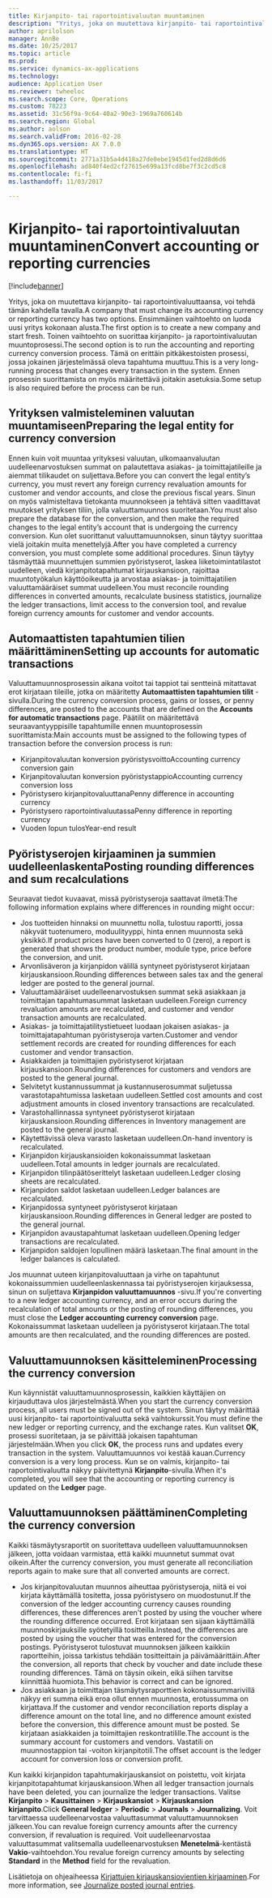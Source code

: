 ```yaml
---
title: Kirjanpito- tai raportointivaluutan muuntaminen
description: "Yritys, joka on muutettava kirjanpito- tai raportointivaluuttaansa, voi tehdä tämän kahdella tavalla."
author: aprilolson
manager: AnnBe
ms.date: 10/25/2017
ms.topic: article
ms.prod: 
ms.service: dynamics-ax-applications
ms.technology: 
audience: Application User
ms.reviewer: twheeloc
ms.search.scope: Core, Operations
ms.custom: 78223
ms.assetid: 31c56f9a-9c64-40a2-90e3-1969a760614b
ms.search.region: Global
ms.author: aolson
ms.search.validFrom: 2016-02-28
ms.dyn365.ops.version: AX 7.0.0
ms.translationtype: HT
ms.sourcegitcommit: 2771a31b5a4d418a27de0ebe1945d1fed2d8d6d6
ms.openlocfilehash: ad840f4ed2cf27615e699a13fcd8be7f3c2cd5c8
ms.contentlocale: fi-fi
ms.lasthandoff: 11/03/2017

---
```


# <a name="convert-accounting-or-reporting-currencies"></a><span data-ttu-id="b4c03-103">Kirjanpito- tai raportointivaluutan muuntaminen</span><span class="sxs-lookup"><span data-stu-id="b4c03-103">Convert accounting or reporting currencies</span></span>

[!include[banner](../includes/banner.md)]


<span data-ttu-id="b4c03-104">Yritys, joka on muutettava kirjanpito- tai raportointivaluuttaansa, voi tehdä tämän kahdella tavalla.</span><span class="sxs-lookup"><span data-stu-id="b4c03-104">A company that must change its accounting currency or reporting currency has two options.</span></span> <span data-ttu-id="b4c03-105">Ensimmäinen vaihtoehto on luoda uusi yritys kokonaan alusta.</span><span class="sxs-lookup"><span data-stu-id="b4c03-105">The first option is to create a new company and start fresh.</span></span> <span data-ttu-id="b4c03-106">Toinen vaihtoehto on suorittaa kirjanpito- ja raportointivaluutan muuntoprosessi.</span><span class="sxs-lookup"><span data-stu-id="b4c03-106">The second option is to run the accounting and reporting currency conversion process.</span></span> <span data-ttu-id="b4c03-107">Tämä on erittäin pitkäkestoisten prosessi, jossa jokainen järjestelmässä oleva tapahtuma muuttuu.</span><span class="sxs-lookup"><span data-stu-id="b4c03-107">This is a very long-running process that changes every transaction in the system.</span></span> <span data-ttu-id="b4c03-108">Ennen prosessin suorittamista on myös määritettävä joitakin asetuksia.</span><span class="sxs-lookup"><span data-stu-id="b4c03-108">Some setup is also required before the process can be run.</span></span>

## <a name="preparing-the-legal-entity-for-currency-conversion"></a><span data-ttu-id="b4c03-109">Yrityksen valmisteleminen valuutan muuntamiseen</span><span class="sxs-lookup"><span data-stu-id="b4c03-109">Preparing the legal entity for currency conversion</span></span>
<span data-ttu-id="b4c03-110">Ennen kuin voit muuntaa yrityksesi valuutan, ulkomaanvaluutan uudelleenarvostuksen summat on palautettava asiakas- ja toimittajatileille ja aiemmat tilikaudet on suljettava.</span><span class="sxs-lookup"><span data-stu-id="b4c03-110">Before you can convert the legal entity’s currency, you must revert any foreign currency revaluation amounts for customer and vendor accounts, and close the previous fiscal years.</span></span> <span data-ttu-id="b4c03-111">Sinun on myös valmisteltava tietokanta muunnokseen ja tehtävä sitten vaadittavat muutokset yrityksen tiliin, jolla valuuttamuunnos suoritetaan.</span><span class="sxs-lookup"><span data-stu-id="b4c03-111">You must also prepare the database for the conversion, and then make the required changes to the legal entity’s account that is undergoing the currency conversion.</span></span> <span data-ttu-id="b4c03-112">Kun olet suorittanut valuuttamuunnoksen, sinun täytyy suorittaa vielä joitakin muita menettelyjä.</span><span class="sxs-lookup"><span data-stu-id="b4c03-112">After you have completed a currency conversion, you must complete some additional procedures.</span></span> <span data-ttu-id="b4c03-113">Sinun täytyy täsmäyttää muunnettujen summien pyöristyserot, laskea liiketoimintatilastot uudelleen, viedä kirjanpitotapahtumat kirjauskansioon, rajoittaa muuntotyökalun käyttöoikeutta ja arvostaa asiakas- ja toimittajatilien valuuttamääräiset summat uudelleen.</span><span class="sxs-lookup"><span data-stu-id="b4c03-113">You must reconcile rounding differences in converted amounts, recalculate business statistics, journalize the ledger transactions, limit access to the conversion tool, and revalue foreign currency amounts for customer and vendor accounts.</span></span>

## <a name="setting-up-accounts-for-automatic-transactions"></a><span data-ttu-id="b4c03-114">Automaattisten tapahtumien tilien määrittäminen</span><span class="sxs-lookup"><span data-stu-id="b4c03-114">Setting up accounts for automatic transactions</span></span>
<span data-ttu-id="b4c03-115">Valuuttamuunnosprosessin aikana voitot tai tappiot tai sentteinä mitattavat erot kirjataan tileille, jotka on määritetty **Automaattisten tapahtumien tilit** -sivulla.</span><span class="sxs-lookup"><span data-stu-id="b4c03-115">During the currency conversion process, gains or losses, or penny differences, are posted to the accounts that are defined on the **Accounts for automatic transactions** page.</span></span> <span data-ttu-id="b4c03-116">Päätilit on määritettävä seuraavantyyppisille tapahtumille ennen muuntoprosessin suorittamista:</span><span class="sxs-lookup"><span data-stu-id="b4c03-116">Main accounts must be assigned to the following types of transaction before the conversion process is run:</span></span>

-   <span data-ttu-id="b4c03-117">Kirjanpitovaluutan konversion pyöristysvoitto</span><span class="sxs-lookup"><span data-stu-id="b4c03-117">Accounting currency conversion gain</span></span>
-   <span data-ttu-id="b4c03-118">Kirjanpitovaluutan konversion pyöristystappio</span><span class="sxs-lookup"><span data-stu-id="b4c03-118">Accounting currency conversion loss</span></span>
-   <span data-ttu-id="b4c03-119">Pyöristysero kirjanpitovaluuttana</span><span class="sxs-lookup"><span data-stu-id="b4c03-119">Penny difference in accounting currency</span></span>
-   <span data-ttu-id="b4c03-120">Pyöristysero raportointivaluutassa</span><span class="sxs-lookup"><span data-stu-id="b4c03-120">Penny difference in reporting currency</span></span>
-   <span data-ttu-id="b4c03-121">Vuoden lopun tulos</span><span class="sxs-lookup"><span data-stu-id="b4c03-121">Year-end result</span></span>

## <a name="posting-rounding-differences-and-sum-recalculations"></a><span data-ttu-id="b4c03-122">Pyöristyserojen kirjaaminen ja summien uudelleenlaskenta</span><span class="sxs-lookup"><span data-stu-id="b4c03-122">Posting rounding differences and sum recalculations</span></span>
<span data-ttu-id="b4c03-123">Seuraavat tiedot kuvaavat, missä pyöristyseroja saattavat ilmetä:</span><span class="sxs-lookup"><span data-stu-id="b4c03-123">The following information explains where differences in rounding might occur:</span></span>

-   <span data-ttu-id="b4c03-124">Jos tuotteiden hinnaksi on muunnettu nolla, tulostuu raportti, jossa näkyvät tuotenumero, moduulityyppi, hinta ennen muunnosta sekä yksikkö.</span><span class="sxs-lookup"><span data-stu-id="b4c03-124">If product prices have been converted to 0 (zero), a report is generated that shows the product number, module type, price before the conversion, and unit.</span></span>
-   <span data-ttu-id="b4c03-125">Arvonlisäveron ja kirjanpidon välillä syntyneet pyöristyserot kirjataan kirjauskansioon.</span><span class="sxs-lookup"><span data-stu-id="b4c03-125">Rounding differences between sales tax and the general ledger are posted to the general journal.</span></span>
-   <span data-ttu-id="b4c03-126">Valuuttamääräiset uudelleenarvostuksen summat sekä asiakkaan ja toimittajan tapahtumasummat lasketaan uudelleen.</span><span class="sxs-lookup"><span data-stu-id="b4c03-126">Foreign currency revaluation amounts are recalculated, and customer and vendor transaction amounts are recalculated.</span></span>
-   <span data-ttu-id="b4c03-127">Asiakas- ja toimittajatilitystietueet luodaan jokaisen asiakas- ja toimittajatapahtuman pyöristyseroja varten.</span><span class="sxs-lookup"><span data-stu-id="b4c03-127">Customer and vendor settlement records are created for rounding differences for each customer and vendor transaction.</span></span>
-   <span data-ttu-id="b4c03-128">Asiakkaiden ja toimittajien pyöristyserot kirjataan kirjauskansioon.</span><span class="sxs-lookup"><span data-stu-id="b4c03-128">Rounding differences for customers and vendors are posted to the general journal.</span></span>
-   <span data-ttu-id="b4c03-129">Selvitetyt kustannussummat ja kustannuserosummat suljetussa varastotapahtumissa lasketaan uudelleen.</span><span class="sxs-lookup"><span data-stu-id="b4c03-129">Settled cost amounts and cost adjustment amounts in closed inventory transactions are recalculated.</span></span>
-   <span data-ttu-id="b4c03-130">Varastohallinnassa syntyneet pyöristyserot kirjataan kirjauskansioon.</span><span class="sxs-lookup"><span data-stu-id="b4c03-130">Rounding differences in Inventory management are posted to the general journal.</span></span>
-   <span data-ttu-id="b4c03-131">Käytettävissä oleva varasto lasketaan uudelleen.</span><span class="sxs-lookup"><span data-stu-id="b4c03-131">On-hand inventory is recalculated.</span></span>
-   <span data-ttu-id="b4c03-132">Kirjanpidon kirjauskansioiden kokonaissummat lasketaan uudelleen.</span><span class="sxs-lookup"><span data-stu-id="b4c03-132">Total amounts in ledger journals are recalculated.</span></span>
-   <span data-ttu-id="b4c03-133">Kirjanpidon tilinpäätöserittelyt lasketaan uudelleen.</span><span class="sxs-lookup"><span data-stu-id="b4c03-133">Ledger closing sheets are recalculated.</span></span>
-   <span data-ttu-id="b4c03-134">Kirjanpidon saldot lasketaan uudelleen.</span><span class="sxs-lookup"><span data-stu-id="b4c03-134">Ledger balances are recalculated.</span></span>
-   <span data-ttu-id="b4c03-135">Kirjanpidossa syntyneet pyöristyserot kirjataan kirjauskansioon.</span><span class="sxs-lookup"><span data-stu-id="b4c03-135">Rounding differences in General ledger are posted to the general journal.</span></span>
-   <span data-ttu-id="b4c03-136">Kirjanpidon avaustapahtumat lasketaan uudelleen.</span><span class="sxs-lookup"><span data-stu-id="b4c03-136">Opening ledger transactions are recalculated.</span></span>
-   <span data-ttu-id="b4c03-137">Kirjanpidon saldojen lopullinen määrä lasketaan.</span><span class="sxs-lookup"><span data-stu-id="b4c03-137">The final amount in the ledger balances is calculated.</span></span>

<span data-ttu-id="b4c03-138">Jos muunnat uuteen kirjanpitovaluuttaan ja virhe on tapahtunut kokonaissummien uudelleenlaskennassa tai pyöristyserojen kirjauksessa, sinun on suljettava **Kirjanpidon valuuttamuunnos** -sivu.</span><span class="sxs-lookup"><span data-stu-id="b4c03-138">If you're converting to a new ledger accounting currency, and an error occurs during the recalculation of total amounts or the posting of rounding differences, you must close the **Ledger accounting currency conversion** page.</span></span> <span data-ttu-id="b4c03-139">Kokonaissummat lasketaan uudelleen ja pyöristyserot kirjataan.</span><span class="sxs-lookup"><span data-stu-id="b4c03-139">The total amounts are then recalculated, and the rounding differences are posted.</span></span>

## <a name="processing-the-currency-conversion"></a><span data-ttu-id="b4c03-140">Valuuttamuunnoksen käsitteleminen</span><span class="sxs-lookup"><span data-stu-id="b4c03-140">Processing the currency conversion</span></span>
<span data-ttu-id="b4c03-141">Kun käynnistät valuuttamuunnosprosessin, kaikkien käyttäjien on kirjauduttava ulos järjestelmästä.</span><span class="sxs-lookup"><span data-stu-id="b4c03-141">When you start the currency conversion process, all users must be signed out of the system.</span></span> <span data-ttu-id="b4c03-142">Sinun täytyy määrittää uusi kirjanpito- tai raportointivaluutta sekä vaihtokurssit.</span><span class="sxs-lookup"><span data-stu-id="b4c03-142">You must define the new ledger or reporting currency, and the exchange rates.</span></span> <span data-ttu-id="b4c03-143">Kun valitset **OK**, prosessi suoritetaan, ja se päivittää jokaisen tapahtuman järjestelmään.</span><span class="sxs-lookup"><span data-stu-id="b4c03-143">When you click **OK**, the process runs and updates every transaction in the system.</span></span> <span data-ttu-id="b4c03-144">Valuuttamuunnos voi kestää kauan.</span><span class="sxs-lookup"><span data-stu-id="b4c03-144">Currency conversion is a very long process.</span></span> <span data-ttu-id="b4c03-145">Kun se on valmis, kirjanpito- tai raportointivaluutta näkyy päivitettynä **Kirjanpito**-sivulla.</span><span class="sxs-lookup"><span data-stu-id="b4c03-145">When it's completed, you will see that the accounting or reporting currency is updated on the **Ledger** page.</span></span>

## <a name="completing-the-currency-conversion"></a><span data-ttu-id="b4c03-146">Valuuttamuunnoksen päättäminen</span><span class="sxs-lookup"><span data-stu-id="b4c03-146">Completing the currency conversion</span></span>
<span data-ttu-id="b4c03-147">Kaikki täsmäytysraportit on suoritettava uudelleen valuuttamuunnoksen jälkeen, jotta voidaan varmistaa, että kaikki muunnetut summat ovat oikein.</span><span class="sxs-lookup"><span data-stu-id="b4c03-147">After the currency conversion, you must generate all reconciliation reports again to make sure that all converted amounts are correct.</span></span>

-   <span data-ttu-id="b4c03-148">Jos kirjanpitovaluutan muunnos aiheuttaa pyöristyseroja, niitä ei voi kirjata käyttämällä tositetta, jossa pyöristysero on muodostunut.</span><span class="sxs-lookup"><span data-stu-id="b4c03-148">If the conversion of the ledger accounting currency causes rounding differences, these differences aren't posted by using the voucher where the rounding difference occurred.</span></span> <span data-ttu-id="b4c03-149">Erot kirjataan sen sijaan käyttämällä muunnoskirjauksille syötetyillä tositteilla.</span><span class="sxs-lookup"><span data-stu-id="b4c03-149">Instead, the differences are posted by using the voucher that was entered for the conversion postings.</span></span> <span data-ttu-id="b4c03-150">Pyöristyserot tulostuvat muunnoksen jälkeen kaikkiin raportteihin, joissa tarkistus tehdään tositteittain ja päivämäärittäin.</span><span class="sxs-lookup"><span data-stu-id="b4c03-150">After the conversion, all reports that check by voucher and date include these rounding differences.</span></span> <span data-ttu-id="b4c03-151">Tämä on täysin oikein, eikä siihen tarvitse kiinnittää huomiota.</span><span class="sxs-lookup"><span data-stu-id="b4c03-151">This behavior is correct and can be ignored.</span></span>
-   <span data-ttu-id="b4c03-152">Jos asiakkaan ja toimittajan täsmäytysraporttien kokonaissummarivillä näkyy eri summa eikä eroa ollut ennen muunnosta, erotussumma on kirjattava.</span><span class="sxs-lookup"><span data-stu-id="b4c03-152">If the customer and vendor reconciliation reports display a difference amount on the total line, and no difference amount existed before the conversion, this difference amount must be posted.</span></span> <span data-ttu-id="b4c03-153">Se kirjataan asiakkaiden ja toimittajien reskontratilille.</span><span class="sxs-lookup"><span data-stu-id="b4c03-153">The account is the summary account for customers and vendors.</span></span> <span data-ttu-id="b4c03-154">Vastatili on muunnostappion tai -voiton kirjanpitotili.</span><span class="sxs-lookup"><span data-stu-id="b4c03-154">The offset account is the ledger account for conversion loss or conversion profit.</span></span>

<span data-ttu-id="b4c03-155">Kun kaikki kirjanpidon tapahtumakirjauskansiot on poistettu, voit kirjata kirjanpitotapahtumat kirjauskansioon.</span><span class="sxs-lookup"><span data-stu-id="b4c03-155">When all ledger transaction journals have been deleted, you can journalize the ledger transactions.</span></span> <span data-ttu-id="b4c03-156">Valitse **Kirjanpito** &gt; **Kausittainen** &gt; **Kirjauskansiot** &gt; **Kirjauskansion kirjanpito**.</span><span class="sxs-lookup"><span data-stu-id="b4c03-156">Click **General ledger** &gt; **Periodic** &gt; **Journals** &gt; **Journalizing**.</span></span> <span data-ttu-id="b4c03-157">Voit tarvittaessa uudelleenarvostaa valuuttasummat valuuttamuunnoksen jälkeen.</span><span class="sxs-lookup"><span data-stu-id="b4c03-157">You can revalue foreign currency amounts after the currency conversion, if revaluation is required.</span></span> <span data-ttu-id="b4c03-158">Voit uudelleenarvostaa valuuttasummat valitsemalla uudelleenarvostuksen **Menetelmä**-kentästä **Vakio**-vaihtoehdon.</span><span class="sxs-lookup"><span data-stu-id="b4c03-158">You revalue foreign currency amounts by selecting **Standard** in the **Method** field for the revaluation.</span></span>

<span data-ttu-id="b4c03-159">Lisätietoja on ohjeaiheessa [Kirjattujen kirjauskansiovientien kirjaaminen](tasks/journalize-posted-journal-entries.md).</span><span class="sxs-lookup"><span data-stu-id="b4c03-159">For more information, see [Journalize posted journal entries](tasks/journalize-posted-journal-entries.md).</span></span>


